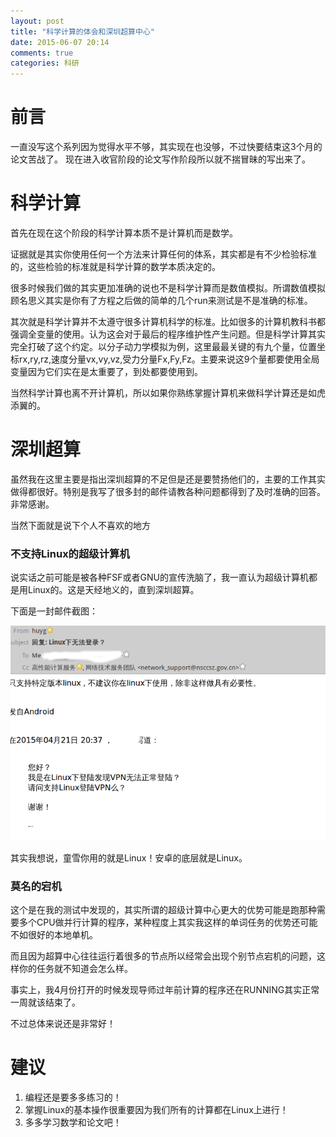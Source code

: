 ```yaml
---
layout: post
title: "科学计算的体会和深圳超算中心"
date: 2015-06-07 20:14
comments: true
categories: 科研
---
```


# 前言

一直没写这个系列因为觉得水平不够，其实现在也没够，不过快要结束这3个月的论文苦战了。
现在进入收官阶段的论文写作阶段所以就不揣冒昧的写出来了。



<!--more-->

# 科学计算

首先在现在这个阶段的科学计算本质不是计算机而是数学。

证据就是其实你使用任何一个方法来计算任何的体系，其实都是有不少检验标准的，这些检验的标准就是科学计算的数学本质决定的。

很多时候我们做的其实更加准确的说也不是科学计算而是数值模拟。所谓数值模拟顾名思义其实是你有了方程之后做的简单的几个run来测试是不是准确的标准。

其次就是科学计算并不太遵守很多计算机科学的标准。比如很多的计算机教科书都强调全变量的使用。认为这会对于最后的程序维护性产生问题。但是科学计算其实完全打破了这个约定。以分子动力学模拟为例，这里最最关键的有九个量，位置坐标rx,ry,rz,速度分量vx,vy,vz,受力分量Fx,Fy,Fz。主要来说这9个量都要使用全局变量因为它们实在是太重要了，到处都要使用到。

当然科学计算也离不开计算机，所以如果你熟练掌握计算机来做科学计算还是如虎添翼的。

# 深圳超算

虽然我在这里主要是指出深圳超算的不足但是还是要赞扬他们的，主要的工作其实做得都很好。特别是我写了很多封的邮件请教各种问题都得到了及时准确的回答。非常感谢。

当然下面就是说下个人不喜欢的地方

### 不支持Linux的超级计算机

说实话之前可能是被各种FSF或者GNU的宣传洗脑了，我一直认为超级计算机都是用Linux的。这是天经地义的，直到深圳超算。

下面是一封邮件截图：

![tu１](/images/sci/Linux.png)

其实我想说，童雪你用的就是Linux！安卓的底层就是Linux。

### 莫名的宕机

这个是在我的测试中发现的，其实所谓的超级计算中心更大的优势可能是跑那种需要多个CPU做并行计算的程序，某种程度上其实我这样的单词任务的优势还可能不如很好的本地单机。

而且因为超算中心往往运行着很多的节点所以经常会出现个别节点宕机的问题，这样你的任务就不知道会怎么样。

事实上，我4月份打开的时候发现导师过年前计算的程序还在RUNNING其实正常一周就该结束了。

不过总体来说还是非常好！

# 建议

1. 编程还是要多多练习的！
2. 掌握Linux的基本操作很重要因为我们所有的计算都在Linux上进行！
3. 多多学习数学和论文吧！


